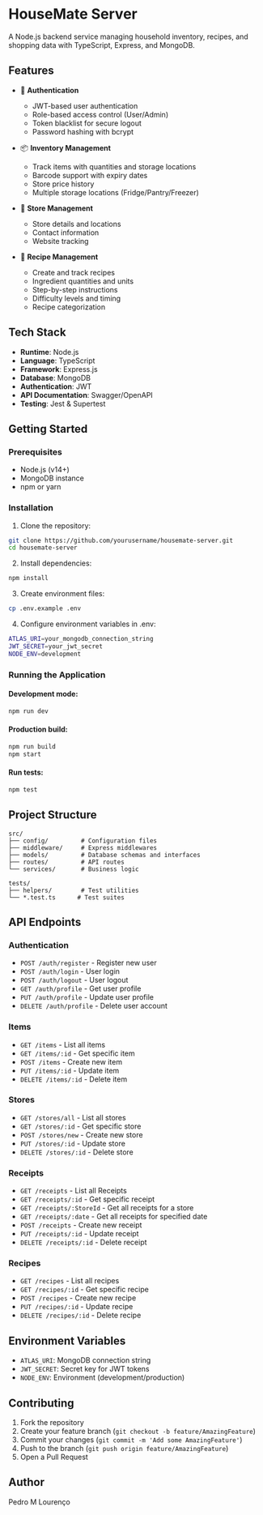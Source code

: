 # HouseMate Server

A Node.js backend service managing household inventory, recipes, and shopping data with TypeScript, Express, and MongoDB.

## Features

- 🔐 **Authentication**
  - JWT-based user authentication
  - Role-based access control (User/Admin)
  - Token blacklist for secure logout
  - Password hashing with bcrypt

- 📦 **Inventory Management**
  - Track items with quantities and storage locations
  - Barcode support with expiry dates
  - Store price history
  - Multiple storage locations (Fridge/Pantry/Freezer)

- 🛒 **Store Management**
  - Store details and locations
  - Contact information
  - Website tracking

- 🍳 **Recipe Management**
  - Create and track recipes
  - Ingredient quantities and units
  - Step-by-step instructions
  - Difficulty levels and timing
  - Recipe categorization

## Tech Stack

- **Runtime**: Node.js
- **Language**: TypeScript
- **Framework**: Express.js
- **Database**: MongoDB
- **Authentication**: JWT
- **API Documentation**: Swagger/OpenAPI
- **Testing**: Jest & Supertest

## Getting Started

### Prerequisites

- Node.js (v14+)
- MongoDB instance
- npm or yarn

### Installation

1. Clone the repository:
```bash
git clone https://github.com/yourusername/housemate-server.git
cd housemate-server
```

2. Install dependencies:
```bash
npm install
```

3. Create environment files:
```bash
cp .env.example .env
```

4. Configure environment variables in .env:
```bash
ATLAS_URI=your_mongodb_connection_string
JWT_SECRET=your_jwt_secret
NODE_ENV=development
```

### Running the Application

#### Development mode:
```bash
npm run dev
```

#### Production build:
```bash
npm run build
npm start
```

#### Run tests:
```bash
npm test
```

## Project Structure

```plaintext
src/
├── config/         # Configuration files
├── middleware/     # Express middlewares
├── models/         # Database schemas and interfaces
├── routes/         # API routes
└── services/       # Business logic

tests/
├── helpers/        # Test utilities
└── *.test.ts      # Test suites
```

## API Endpoints

### Authentication
- `POST /auth/register` - Register new user
- `POST /auth/login` - User login
- `POST /auth/logout` - User logout
- `GET /auth/profile` - Get user profile
- `PUT /auth/profile` - Update user profile
- `DELETE /auth/profile` - Delete user account

### Items
- `GET /items` - List all items
- `GET /items/:id` - Get specific item
- `POST /items` - Create new item
- `PUT /items/:id` - Update item
- `DELETE /items/:id` - Delete item

### Stores
- `GET /stores/all` - List all stores
- `GET /stores/:id` - Get specific store
- `POST /stores/new` - Create new store
- `PUT /stores/:id` - Update store
- `DELETE /stores/:id` - Delete store

### Receipts
- `GET /receipts` - List all Receipts
- `GET /receipts/:id` - Get specific receipt
- `GET /receipts/:StoreId` - Get all receipts for a store
- `GET /receipts/:date` - Get all receipts for specified date
- `POST /receipts` - Create new receipt
- `PUT /receipts/:id` - Update receipt
- `DELETE /receipts/:id` - Delete receipt

### Recipes
- `GET /recipes` - List all recipes
- `GET /recipes/:id` - Get specific recipe
- `POST /recipes` - Create new recipe
- `PUT /recipes/:id` - Update recipe
- `DELETE /recipes/:id` - Delete recipe

## Environment Variables
- `ATLAS_URI`: MongoDB connection string
- `JWT_SECRET`: Secret key for JWT tokens
- `NODE_ENV`: Environment (development/production)

## Contributing
1. Fork the repository
2. Create your feature branch (`git checkout -b feature/AmazingFeature`)
3. Commit your changes (`git commit -m 'Add some AmazingFeature'`)
4. Push to the branch (`git push origin feature/AmazingFeature`)
5. Open a Pull Request

## Author
Pedro M Lourenço